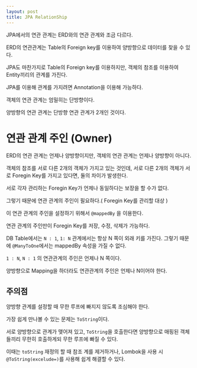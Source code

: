 ```yaml
---
layout: post
title: JPA RelationShip
---
```


JPA에서의 연관 관계는 ERD와의 연관 관계와 조금 다르다.

ERD의 연관관계는 Table의 Foreign key를 이용하여 양방향으로 데이터를 찾을 수 있다.

JPA도 마찬가지로 Table의 Foreign key를 이용하지만, 객체의 참조를 이용하여 Entity끼리의 관계를 가진다.

JPA를 이용해 관계를 가지려면 Annotation을 이용해 가능하다.

객체의 연관 관계는 엄밀히는 단방향이다. 

양방향의 연관 관계는 단방향 연관 관계가 2개인 것이다.

# 연관 관계 주인 (Owner)

ERD의 연관 관계는 언제나 양방향이지만, 객체의 연관 관계는 언제나 양방향이 아니다.

객체의 참조를 서로 다른 2개의 객체가 가지고 있는 것인데, 서로 다른 2개의 객체가 서로 Foregin Key를 가지고 있다면, 
둘의 차이가 발생한다.

서로 각자 관리하는 Foregin Key가 언제나 동일하다는 보장을 할 수가 없다.

그렇기 때문에 연관 관계의 주인이 필요하다.( Foregin Key를 관리할 대상 )

이 연관 관계의 주인을 설정하기 위해서 `@mappedBy` 을 이용한다.

연관 관계의 주인만이 Foregin Key를 저장, 수정, 삭제가 가능하다.

DB Table에서는 `N : 1`, `1: N` 관계에서는 항상 N 쪽이 외래 키를 가진다.
그렇기 때문에 `@ManyToOne`에서는 mappedBy 속성을 가질 수 없다.

`1 : N`, `N : 1` 의 연관관계의 주인은 언제나 N 쪽이다.

양방향으로 Mapping을 하더라도 연관관계의 주인은 언제나 N이어야 한다.

## 주의점 

양방향 관계를 설정할 때 무한 루프에 빠지지 않도록 조심해야 한다.

가장 쉽게 만나볼 수 있는 문제는 `ToString`이다.

서로 양방향으로 관계가 맺어져 있고, `ToString`을 호출한다면 양방향으로 매핑된 객체들끼리 무한히 호출하게되 무한 루프에 빠질 수 있다.

이때는 `toString` 재정의 할 때 참조 계를 제거하거나, Lombok을 사용 시 `@ToString(excelude=)`를 사용해 쉽게 해결할 수 있다.

